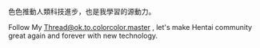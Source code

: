 色色推動人類科技進步，也是我學習的源動力。

Follow My Thread@ok.to.colorcolor.master , let's make Hentai community great again and forever with new technology.
